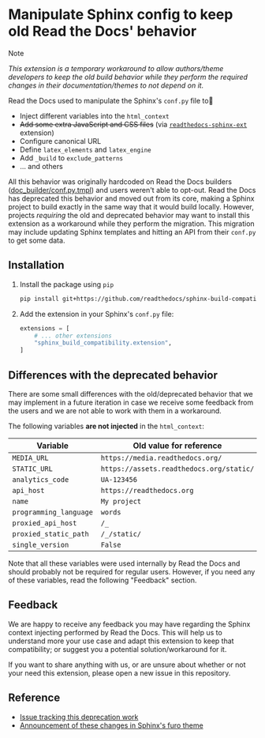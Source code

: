 # Manipulate Sphinx config to keep old Read the Docs' behavior

> [!NOTE]  
> 
> _This extension is a temporary workaround to allow authors/theme developers to keep the old build behavior
> while they perform the required changes in their documentation/themes to not depend on it._

Read the Docs used to manipulate the Sphinx's `conf.py` file to🔄

- Inject different variables into the `html_context`
- ~~Add some extra JavaScript and CSS files~~ (via [`readthedocs-sphinx-ext`](https://github.com/readthedocs/readthedocs-sphinx-ext) extension)
- Configure canonical URL
- Define `latex_elements` and `latex_engine`
- Add `_build` to `exclude_patterns`
- ... and others

All this behavior was originally hardcoded on Read the Docs builders
([doc_builder/conf.py.tmpl](https://github.com/readthedocs/readthedocs.org/blob/288a47bb803d195090e4734b30242e7ebb544b91/readthedocs/doc_builder/templates/doc_builder/conf.py.tmpl))
and users weren't able to opt-out.
Read the Docs has deprecated this behavior and moved out from its core,
making a Sphinx project to build exactly in the same way that it would build locally.
However, projects _requiring_ the old and deprecated behavior may want to install this extension as a workaround while they perform the migration.
This migration may include updating Sphinx templates and hitting an API from their `conf.py` to get some data.

## Installation

1. Install the package using `pip`

   ```bash
   pip install git+https://github.com/readthedocs/sphinx-build-compatibility#egg=sphinx-build-compatibility
   ```

2. Add the extension in your Sphinx's `conf.py` file:

   ```python
   extensions = [
       # ... other extensions
       "sphinx_build_compatibility.extension",
   ]
   ```


## Differences with the deprecated behavior

There are some small differences with the old/deprecated behavior that we may implement
in a future iteration in case we receive some feedback from the users and we are not able
to work with them in a workaround.

The following variables **are not injected** in the ``html_context``:


| Variable               | Old value for reference                                                     |
|------------------------|-----------------------------------------------------------------------------|
| `MEDIA_URL`            | `https://media.readthedocs.org/`                                            |
| `STATIC_URL`           | `https://assets.readthedocs.org/static/`                                    |
| `analytics_code`       | `UA-123456`                                                                 |
| `api_host`             | `https://readthedocs.org`                                                   |
| `name`                 | `My project`                                                                |
| `programming_language` | `words`                                                                     |
| `proxied_api_host`     | `/_`                                                                        |
| `proxied_static_path`  | `/_/static/`                                                                |
| `single_version`       | `False`                                                                     |

Note that all these variables were used internally by Read the Docs and should probably not be required for regular users.
However, if you need any of these variables, read the following "Feedback" section.

## Feedback

We are happy to receive any feedback you may have regarding the Sphinx context injecting performed by Read the Docs.
This will help us to understand more your use case and adapt this extension to keep that compatibility;
or suggest you a potential solution/workaround for it.

If you want to share anything with us,
or are unsure about whether or not your need this extension,
please open a new issue in this repository.

## Reference

- [Issue tracking this deprecation work](https://github.com/readthedocs/addons/issues/72)
- [Announcement of these changes in Sphinx's furo theme](https://github.com/pradyunsg/furo/discussions/785)
